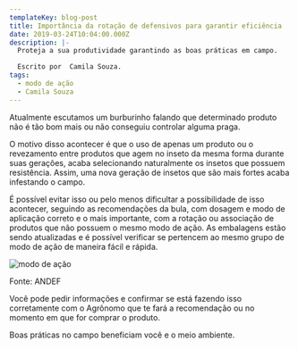 ```yaml
---
templateKey: blog-post
title: Importância da rotação de defensivos para garantir eficiência
date: 2019-03-24T10:04:00.000Z
description: |-
  Proteja a sua produtividade garantindo as boas práticas em campo.

  Escrito por  Camila Souza.
tags:
  - modo de ação
  - Camila Souza
---
```

Atualmente escutamos um burburinho falando que determinado produto não é tão bom mais ou não conseguiu controlar alguma praga. 

O motivo disso acontecer é que o uso de apenas um produto ou o revezamento entre produtos que agem no inseto da mesma forma durante suas gerações, acaba selecionando naturalmente os insetos que possuem resistência. Assim, uma nova geração de insetos que são mais fortes acaba infestando o campo. 

É possível evitar isso ou pelo menos dificultar a possibilidade de isso acontecer, seguindo as recomendações da bula, com dosagem e modo de aplicação correto e o mais importante, com a rotação ou associação de produtos que não possuem o mesmo modo de ação. As embalagens estão sendo atualizadas e é possível verificar se pertencem ao mesmo grupo de modo de ação de maneira fácil e rápida.

![modo de ação](/img/img-o-que-mudou.png)

Fonte: ANDEF

Você pode pedir informações e confirmar se está fazendo isso corretamente com o Agrônomo que te fará a recomendação ou no momento em que for comprar o produto.

Boas práticas no campo beneficiam você e o meio ambiente.
